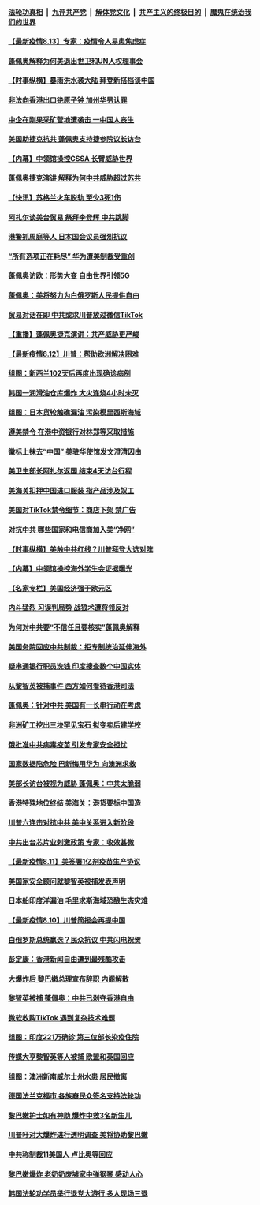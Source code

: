 

####  [法轮功真相](../../../../basic/blob/master/README.md?t=08131202) &nbsp;|&nbsp; [九评共产党](../../../../9ping.md/blob/master/README.md?t=08131202) &nbsp;|&nbsp; [解体党文化](../../../../jtdwh.md/blob/master/README.md?t=08131202)  &nbsp;|&nbsp; [共产主义的终极目的](../../../../gczydzjmd.md/blob/master/README.md?t=08131202) &nbsp;|&nbsp; [魔鬼在统治我们的世界](../../../../mgztzwmdsj.md/blob/master/README.md?t=08131202) 

#### [【最新疫情8.13】专家：疫情令人易患焦虑症](../pages/nsc418/n12326729.md?t=08131202) 

#### [蓬佩奥解释为何美退出世卫和UN人权理事会](../pages/nsc418/n12326507.md?t=08131202) 

#### [【时事纵横】暴雨洪水袭大陆 拜登新搭档谈中国](../pages/nsc418/n12326279.md?t=08131202) 

#### [非法向香港出口铯原子钟 加州华男认罪](../pages/nsc418/n12326517.md?t=08131202) 

#### [中企在刚果采矿营地遭袭击 一中国人丧生](../pages/nsc418/n12326471.md?t=08131202) 

#### [美国助捷克抗共 蓬佩奥支持捷参院议长访台](../pages/nsc418/n12326397.md?t=08131202) 

#### [【内幕】中领馆操控CSSA 长臂威胁世界](../pages/nsc418/n12322176.md?t=08131202) 

#### [蓬佩奥捷克演讲 解释为何中共威胁超过苏共](../pages/nsc418/n12326064.md?t=08131202) 

#### [【快讯】苏格兰火车脱轨 至少3死1伤](../pages/nsc418/n12325964.md?t=08131202) 

#### [阿扎尔谈美台贸易 祭拜李登辉 中共跳脚](../pages/nsc418/n12325714.md?t=08131202) 

#### [港警抓周庭等人 日本国会议员强烈抗议](../pages/nsc418/n12325610.md?t=08131202) 

#### [“所有选项正在耗尽” 华为遭美制裁受重创](../pages/nsc418/n12325726.md?t=08131202) 

#### [蓬佩奥访欧：形势大变 自由世界引领5G](../pages/nsc418/n12325660.md?t=08131202) 

#### [蓬佩奥：美将努力为白俄罗斯人民提供自由](../pages/nsc418/n12325680.md?t=08131202) 

#### [贸易对话在即 中共或求川普放过微信TikTok](../pages/nsc418/n12325515.md?t=08131202) 

#### [【重播】蓬佩奥捷克演讲：共产威胁更严峻](../pages/nsc418/n12324264.md?t=08131202) 

#### [【最新疫情8.12】川普：帮助欧洲解决困难](../pages/nsc418/n12323760.md?t=08131202) 

#### [组图：新西兰102天后再度出现确诊病例](../pages/nsc418/n12324918.md?t=08131202) 

#### [韩国一润滑油仓库爆炸 大火连烧4小时未灭](../pages/nsc418/n12325242.md?t=08131202) 

#### [组图：日本货轮触礁漏油 污染模里西斯海域](../pages/nsc418/n12324683.md?t=08131202) 

#### [遵美禁令 在港中资银行对林郑等采取措施](../pages/nsc418/n12325133.md?t=08131202) 

#### [徽标上抹去“中国” 美驻华使馆发文澄清因由](../pages/nsc418/n12324994.md?t=08131202) 

#### [美卫生部长阿扎尔返国 结束4天访台行程](../pages/nsc418/n12324689.md?t=08131202) 

#### [美海关扣押中国进口服装 指产品涉及奴工](../pages/nsc418/n12324628.md?t=08131202) 

#### [美国对TikTok禁令细节：商店下架 禁广告](../pages/nsc418/n12324377.md?t=08131202) 

#### [对抗中共 哪些国家和电信商加入美“净网”](../pages/nsc418/n12324184.md?t=08131202) 

#### [【时事纵横】美触中共红线？川普拜登大选对阵](../pages/nsc418/n12323595.md?t=08131202) 

#### [【内幕】中领馆操控海外学生会证据曝光](../pages/nsc418/n12321841.md?t=08131202) 

#### [【名家专栏】美国经济强于欧元区](../pages/nsc418/n12319926.md?t=08131202) 

#### [内斗猛烈 习误判局势 战狼术遭将领反对](../pages/nsc418/n12323838.md?t=08131202) 

#### [为何对中共要“不信任且要核实”蓬佩奥解释](../pages/nsc418/n12323701.md?t=08131202) 

#### [美国务院回应中共制裁：拒专制统治延伸海外](../pages/nsc418/n12323599.md?t=08131202) 

#### [疑串通银行职员洗钱 印度搜查数个中国实体](../pages/nsc418/n12323592.md?t=08131202) 

#### [从黎智英被捕事件 西方如何看待香港司法](../pages/nsc418/n12323498.md?t=08131202) 

#### [蓬佩奥：针对中共 美国有一长串行动在考虑](../pages/nsc418/n12322967.md?t=08131202) 

#### [非洲矿工挖出三块罕见宝石 拟变卖后建学校](../pages/nsc418/n12321930.md?t=08131202) 

#### [俄批准中共病毒疫苗 引发专家安全担忧](../pages/nsc418/n12322759.md?t=08131202) 

#### [国家数据陷危险 巴新悔用华为 向澳洲求救](../pages/nsc418/n12322849.md?t=08131202) 

#### [美部长访台被视为威胁 蓬佩奥：中共太脆弱](../pages/nsc418/n12322500.md?t=08131202) 

#### [香港特殊地位终结 美海关：港货要标中国造](../pages/nsc418/n12322310.md?t=08131202) 

#### [川普六连击对抗中共 美中关系进入新阶段](../pages/nsc418/n12321154.md?t=08131202) 

#### [中共出台芯片业刺激政策 专家：收效甚微](../pages/nsc418/n12322453.md?t=08131202) 

#### [【最新疫情8.11】美签署1亿剂疫苗生产协议](../pages/nsc418/n12321201.md?t=08131202) 

#### [美国家安全顾问就黎智英被捕发表声明](../pages/nsc418/n12321492.md?t=08131202) 

#### [日本船印度洋漏油 毛里求斯海域恐酿生态灾难](../pages/nsc418/n12320986.md?t=08131202) 

#### [【最新疫情8.10】川普简报会再提中国](../pages/nsc418/n12315307.md?t=08131202) 

#### [白俄罗斯总统赢选？民众抗议 中共闪电祝贺](../pages/nsc418/n12320780.md?t=08131202) 

#### [彭定康：香港新闻自由遭到最残酷攻击](../pages/nsc418/n12320683.md?t=08131202) 

#### [大爆炸后 黎巴嫩总理宣布辞职 内阁解散](../pages/nsc418/n12320325.md?t=08131202) 

#### [黎智英被捕 蓬佩奥：中共已剥夺香港自由](../pages/nsc418/n12320533.md?t=08131202) 

#### [微软收购TikTok 遇到复杂技术难题](../pages/nsc418/n12320315.md?t=08131202) 

#### [组图：印度221万确诊 第三位部长染疫住院](../pages/nsc418/n12319276.md?t=08131202) 

#### [传媒大亨黎智英等人被捕 欧盟和英国回应](../pages/nsc418/n12320279.md?t=08131202) 

#### [组图：澳洲新南威尔士州水患 居民撤离](../pages/nsc418/n12319633.md?t=08131202) 

#### [德国法兰克福市 各族裔民众签名支持法轮功](../pages/nsc418/n12317644.md?t=08131202) 

#### [黎巴嫩护士如有神助 爆炸中救3名新生儿](../pages/nsc418/n12319949.md?t=08131202) 

#### [川普吁对大爆炸进行透明调查 美将协助黎巴嫩](../pages/nsc418/n12319816.md?t=08131202) 

#### [中共称制裁11美国人 卢比奥等回应](../pages/nsc418/n12319818.md?t=08131202) 

#### [黎巴嫩爆炸 老奶奶废墟家中弹钢琴 感动人心](../pages/nsc418/n12319097.md?t=08131202) 

#### [韩国法轮功学员举行退党大游行 多人现场三退](../pages/nsc418/n12319470.md?t=08131202) 

